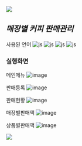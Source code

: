 <img src="https://capsule-render.vercel.app/api?type=waving&color=BDBDC8&height=120&width=100%&section=header" />

## *매장별 커피 판매관리*


사용된 언어
![js](https://img.shields.io/badge/HTML-239120?style=for-the-badge&logo=html5&logoColor=white)
![js](https://img.shields.io/badge/CSS-239120?&style=for-the-badge&logo=css3&logoColor=white)
![js](https://img.shields.io/badge/JavaScript-F7DF1E?style=for-the-badge&logo=JavaScript&logoColor=white)
![js](https://img.shields.io/badge/Java-ED8B00?style=for-the-badge&logo=openjdk&logoColor=white)




### 실행화면


메인메뉴
![image](https://github.com/user-attachments/assets/eeea2dc1-d9f9-4e21-bdd0-776e08ad68d9)


판매등록
![image](https://github.com/user-attachments/assets/7e907517-576b-457e-92e3-d7c5fb7abeaa)


판매현황
![image](https://github.com/user-attachments/assets/4b03e7da-8248-437d-ae70-db381a2573ac)



매장별판매액
![image](https://github.com/user-attachments/assets/14c47dae-c975-4630-b876-70ce08055569)



상품별판매액
![image](https://github.com/user-attachments/assets/1ca977f0-81dd-41d6-a16c-0c8c972dd0f1)



<img src="https://capsule-render.vercel.app/api?type=waving&color=BDBDC8&height=120&width=100%&section=footer" />
